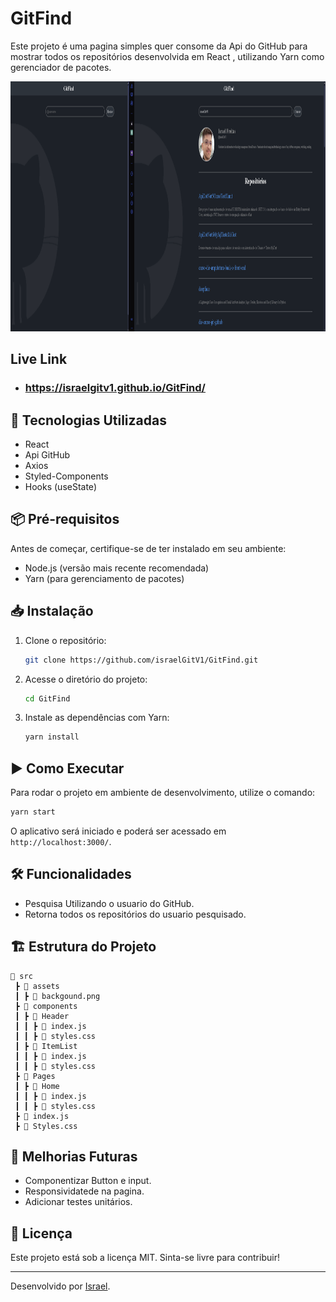 # GitFind

Este projeto é uma pagina simples quer consome da Api do GitHub para mostrar todos os repositórios desenvolvida em React , utilizando Yarn como gerenciador de pacotes.
<p>
<img height="400" src="https://github.com/israelGitV1/GitFind/blob/main/src/assets/GitFindPreview.png"/>
</p>

## Live Link

* ### https://israelgitv1.github.io/GitFind/
## 🚀 Tecnologias Utilizadas

- React
- Api GitHub
- Axios
- Styled-Components
- Hooks (useState)

## 📦 Pré-requisitos

Antes de começar, certifique-se de ter instalado em seu ambiente:

- Node.js (versão mais recente recomendada)
- Yarn (para gerenciamento de pacotes)

## 📥 Instalação

1. Clone o repositório:
   ```sh
   git clone https://github.com/israelGitV1/GitFind.git
   ```
2. Acesse o diretório do projeto:
   ```sh
   cd GitFind
   ```
3. Instale as dependências com Yarn:
   ```sh
   yarn install
   ```

## ▶️ Como Executar

Para rodar o projeto em ambiente de desenvolvimento, utilize o comando:

```sh
yarn start
```

O aplicativo será iniciado e poderá ser acessado em `http://localhost:3000/`.

## 🛠 Funcionalidades

- Pesquisa Utilizando o usuario do GitHub.
- Retorna todos os repositórios do usuario pesquisado.

## 🏗 Estrutura do Projeto

```
📂 src
 ┣ 📂 assets
 ┃ ┣ 📜 backgound.png
 ┣ 📂 components
 ┃ ┣ 📂 Header
 ┃ ┃ ┣ 📜 index.js
 ┃ ┃ ┣ 📜 styles.css
 ┃ ┣ 📂 ItemList
 ┃ ┃ ┣ 📜 index.js
 ┃ ┃ ┣ 📜 styles.css
 ┣ 📂 Pages
 ┃ ┣ 📂 Home
 ┃ ┃ ┣ 📜 index.js
 ┃ ┃ ┣ 📜 styles.css
 ┣ 📜 index.js
 ┣ 📜 Styles.css
```

## 📝 Melhorias Futuras

- Componentizar Button e input.
- Responsividatede na pagina.
- Adicionar testes unitários.

## 📄 Licença

Este projeto está sob a licença MIT. Sinta-se livre para contribuir!

---

Desenvolvido por [Israel](https://github.com/israelGitV1).

